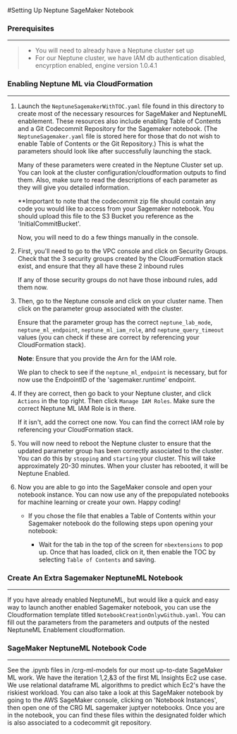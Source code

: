 #Setting Up Neptune SageMaker Notebook

### Prerequisites
---
>- You will need to already have a Neptune cluster set up
>- For our Neptune cluster, we have IAM db authentication disabled, encyrption enabled, engine version 1.0.4.1

### Enabling Neptune ML via CloudFormation
---
1. Launch the `NeptuneSagemakerWithTOC.yaml` file found in this directory to create most of the necessary resources for SageMaker and NeptuneML enablement. These resources also include enabling Table of Contents and a Git Codecommit Repository for the Sagemaker notebook. (The `NeptuneSagemaker.yaml` file is stored here for those that do not wish to enable Table of Contents or the Git Repository.) This is what the parameters should look like after successfully launching the stack.

    Many of these parameters were created in the Neptune Cluster set up. You can look at the cluster configuration/cloudformation outputs to find them. Also, make sure to read the descriptions of each parameter as they will give you detailed information.

    **Important to note that the codecommit zip file should contain any code you would like to access from your Sagemaker notebook. You should upload this file to the S3 Bucket you reference as the 'InitialCommitBucket'.


    Now, you will need to do a few things manually in the console. 

2. First, you'll need to go to the VPC console and click on Security Groups. Check that the 3 security groups created by the CloudFormation stack exist, and ensure that they all have these 2 inbound rules 

    If any of those security groups do not have those inbound rules, add them now. 

3. Then, go to the Neptune console and click on your cluster name. Then click on the parameter group associated with the cluster. 


    Ensure that the parameter group has the correct `neptune_lab_mode`, `neptune_ml_endpoint`, `neptune_ml_iam_role`, and `neptune_query_timeout` values (you can check if these are correct by referencing your CloudFormation stack). 

    **Note**: Ensure that you provide the Arn for the IAM role.

    We plan to check to see if the `neptune_ml_endpoint` is necessary, but for now use the EndpointID of the 'sagemaker.runtime' endpoint.

4. If they are correct, then go back to your Neptune cluster, and click `Actions` in the top right. Then click `Manage IAM Roles`. Make sure the correct Neptune ML IAM Role is in there. 


    If it isn't, add the correct one now. You can find the correct IAM role by referencing your CloudFormation stack.

5. You will now need to reboot the Neptune cluster to ensure that the updated parameter group has been correctly associated to the cluster. You can do this by `stopping` and `starting` your cluster. This will take approximately 20-30 minutes. When your cluster has rebooted, it will be Neptune Enabled.

6. Now you are able to go into the SageMaker console and open your notebook instance.  You can now use any of the prepopulated notebooks for machine learning or create your own. Happy coding!

    - If you chose the file that enables a Table of Contents within your Sagemaker notebook do the following steps upon opening your notebook:

        - Wait for the tab in the top of the screen for `nbextensions` to pop up. Once that has loaded, click on it, then enable the TOC by selecting `Table of Contents` and saving. 

### Create An Extra Sagemaker NeptuneML Notebook
---

If you have already enabled NeptuneML, but would like a quick and easy way to launch another enabled Sagemaker notebook, you can use the Cloudformation template titled `NotebookCreationOnlywGithub.yaml`. You can fill out the parameters from the parameters and outputs of the nested NeptuneML Enablement cloudformation.

### SageMaker NeptuneML Notebook Code
---

See the .ipynb files in /crg-ml-models for our most up-to-date SageMaker ML work. We have the iteration 1,2,&3 of the first ML Insights Ec2 use case. We use relational dataframe ML algorithms to predict which Ec2's have the riskiest workload. You can also take a look at this SageMaker notebook by going to the AWS SageMaker console, clicking on 'Notebook Instances', then open one of the CRG ML sagemaker juptyer notebooks. Once you are in the notebook, you can find these files within the designated folder which is also associated to a codecommit git repository.
